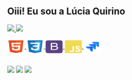 ## Oiii! Eu sou a Lúcia Quirino 
<div>
  <a href="https://github.com/luciaquirino">
  <img height="150em" src="https://github-readme-stats.vercel.app/api?username=luciaquirino&show_icons=true&theme=nightowl&include_all_commits=true&count_private=true"/>
  <img height="150em" src="https://github-readme-stats.vercel.app/api/top-langs/?username=luciaquirino&layout=compact&langs_count=7&theme=nightowl"/>
</div>
<div style="display: block"><br>
 
  <img align="center" alt="luh-HTML" height="30" width="40" src="https://raw.githubusercontent.com/devicons/devicon/master/icons/html5/html5-original.svg">
  <img align="center" alt="luh-CSS" height="30" width="40" src="https://raw.githubusercontent.com/devicons/devicon/master/icons/css3/css3-original.svg">
  <img align="center" alt="luh-Bootstrap" height="30" width="40" src="https://raw.githubusercontent.com/devicons/devicon/master/icons/bootstrap/bootstrap-plain.svg">
  <img align="center" alt="luh-Js" height="30" width="40" src="https://raw.githubusercontent.com/devicons/devicon/master/icons/javascript/javascript-plain.svg"> 
  <img align="center" alt="luh-Jira" height="30" width="40" src="https://raw.githubusercontent.com/devicons/devicon/master/icons/jira/jira-original.svg"> 
 
</div>
  
  ##
 
<div> 

  <a href="https://instagram.com/luh_quirino_web" target="_blank"><img src="https://img.shields.io/badge/-Instagram-%23E4405F?style=for-the-badge&logo=instagram&logoColor=white" target="_blank"></a>
   <a href = "mailto:luhquirino96@gmail.com"><img src="https://img.shields.io/badge/-Gmail-%23333?style=for-the-badge&logo=gmail&logoColor=white" target="_blank"></a>
  <a href="https://www.linkedin.com/in/lucia-quirino-917012215/" target="_blank"><img src="https://img.shields.io/badge/-LinkedIn-%230077B5?style=for-the-badge&logo=linkedin&logoColor=white" target="_blank"></a> 

</div>
